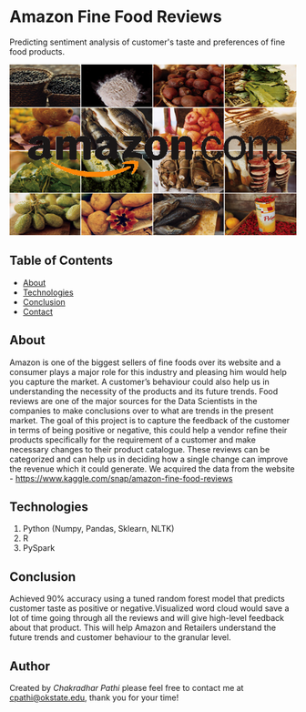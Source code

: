 # Amazon Fine Food Reviews
Predicting sentiment analysis of customer's taste and preferences of fine food products.

<img src="images/download.png" width="600" height="300">

## Table of Contents
* [About](#about)
* [Technologies](#technologies)
* [Conclusion](#conclusion)
* [Contact](#contact)

## About
Amazon is one of the biggest sellers of fine foods over its website and a consumer plays a major role for this industry and pleasing him would help you capture the market. A customer’s behaviour could also help us in understanding the necessity of the products and its future trends. Food reviews are one of the major sources for the Data Scientists in the companies to make conclusions over to what are trends in the present market. The goal of this project is to capture the feedback of the customer in terms of being positive or negative, this could help a vendor refine their products specifically for the requirement of a customer and make necessary changes to their product catalogue. These reviews can be categorized and can help us in deciding how a single change can improve the revenue which it could generate.
We acquired the data from the website - https://www.kaggle.com/snap/amazon-fine-food-reviews

## Technologies
1. Python (Numpy, Pandas, Sklearn, NLTK)
2. R 
3. PySpark

## Conclusion
Achieved 90% accuracy using a tuned random forest model that predicts customer taste as positive or negative.Visualized word cloud would save a lot of time going through all the reviews and will give high-level feedback about that product. This will help Amazon and Retailers understand the future trends and customer behaviour to the granular level. 

## Author
Created by *Chakradhar Pathi* please feel free to contact me at cpathi@okstate.edu, thank you for your time!
